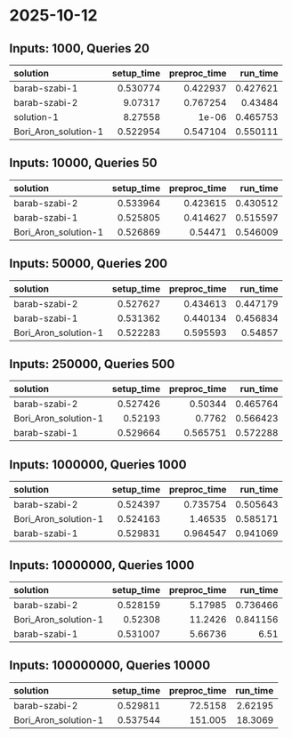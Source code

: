 # 2025-10-12

## Inputs: 1000, Queries 20

| solution             |   setup_time |   preproc_time |   run_time |
|:---------------------|-------------:|---------------:|-----------:|
| barab-szabi-1        |     0.530774 |       0.422937 |   0.427621 |
| barab-szabi-2        |     9.07317  |       0.767254 |   0.43484  |
| solution-1           |     8.27558  |       1e-06    |   0.465753 |
| Bori_Aron_solution-1 |     0.522954 |       0.547104 |   0.550111 |

## Inputs: 10000, Queries 50

| solution             |   setup_time |   preproc_time |   run_time |
|:---------------------|-------------:|---------------:|-----------:|
| barab-szabi-2        |     0.533964 |       0.423615 |   0.430512 |
| barab-szabi-1        |     0.525805 |       0.414627 |   0.515597 |
| Bori_Aron_solution-1 |     0.526869 |       0.54471  |   0.546009 |

## Inputs: 50000, Queries 200

| solution             |   setup_time |   preproc_time |   run_time |
|:---------------------|-------------:|---------------:|-----------:|
| barab-szabi-2        |     0.527627 |       0.434613 |   0.447179 |
| barab-szabi-1        |     0.531362 |       0.440134 |   0.456834 |
| Bori_Aron_solution-1 |     0.522283 |       0.595593 |   0.54857  |

## Inputs: 250000, Queries 500

| solution             |   setup_time |   preproc_time |   run_time |
|:---------------------|-------------:|---------------:|-----------:|
| barab-szabi-2        |     0.527426 |       0.50344  |   0.465764 |
| Bori_Aron_solution-1 |     0.52193  |       0.7762   |   0.566423 |
| barab-szabi-1        |     0.529664 |       0.565751 |   0.572288 |

## Inputs: 1000000, Queries 1000

| solution             |   setup_time |   preproc_time |   run_time |
|:---------------------|-------------:|---------------:|-----------:|
| barab-szabi-2        |     0.524397 |       0.735754 |   0.505643 |
| Bori_Aron_solution-1 |     0.524163 |       1.46535  |   0.585171 |
| barab-szabi-1        |     0.529831 |       0.964547 |   0.941069 |

## Inputs: 10000000, Queries 1000

| solution             |   setup_time |   preproc_time |   run_time |
|:---------------------|-------------:|---------------:|-----------:|
| barab-szabi-2        |     0.528159 |        5.17985 |   0.736466 |
| Bori_Aron_solution-1 |     0.52308  |       11.2426  |   0.841156 |
| barab-szabi-1        |     0.531007 |        5.66736 |   6.51     |

## Inputs: 100000000, Queries 10000

| solution             |   setup_time |   preproc_time |   run_time |
|:---------------------|-------------:|---------------:|-----------:|
| barab-szabi-2        |     0.529811 |        72.5158 |    2.62195 |
| Bori_Aron_solution-1 |     0.537544 |       151.005  |   18.3069  |